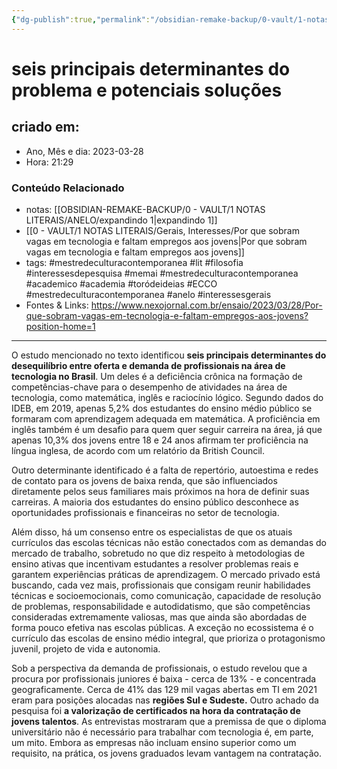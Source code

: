```yaml
---
{"dg-publish":true,"permalink":"/obsidian-remake-backup/0-vault/1-notas-literais/anelo/desequilibrio-entre-oferta-e-demanda-de-profissionais-na-area-de-tecnologia-no-brasil/","tags":["mestredeculturacontemporanea","lit","filosofia","interessesdepesquisa","memai","academico","academia","toródeideias","ECCO","anelo"],"dgHomeLink":true,"dgShowLocalGraph":true,"dgShowFileTree":true,"dgEnableSearch":true,"noteIcon":""}
---
```


# seis principais determinantes do problema e potenciais soluções

## criado em: 
-  Ano, Mês e dia: 2023-03-28
- Hora: 21:29

### Conteúdo Relacionado
- notas: [[OBSIDIAN-REMAKE-BACKUP/0 - VAULT/1 NOTAS LITERAIS/ANELO/expandindo 1\|expandindo 1]]
- [[0 - VAULT/1 NOTAS LITERAIS/Gerais, Interesses/Por que sobram vagas em tecnologia e faltam empregos aos jovens\|Por que sobram vagas em tecnologia e faltam empregos aos jovens]]
- tags: #mestredeculturacontemporanea #lit #filosofia #interessesdepesquisa #memai #mestredeculturacontemporanea #academico #academia #toródeideias #ECCO #mestredeculturacontemporanea #anelo #interessesgerais 
- Fontes & Links: https://www.nexojornal.com.br/ensaio/2023/03/28/Por-que-sobram-vagas-em-tecnologia-e-faltam-empregos-aos-jovens?position-home=1
---
O estudo mencionado no texto identificou **seis principais determinantes do desequilíbrio entre oferta e demanda de profissionais na área de tecnologia no Brasil**. Um deles é a deficiência crônica na formação de competências-chave para o desempenho de atividades na área de tecnologia, como matemática, inglês e raciocínio lógico. Segundo dados do IDEB, em 2019, apenas 5,2% dos estudantes do ensino médio público se formaram com aprendizagem adequada em matemática. A proficiência em inglês também é um desafio para quem quer seguir carreira na área, já que apenas 10,3% dos jovens entre 18 e 24 anos afirmam ter proficiência na língua inglesa, de acordo com um relatório da British Council.

Outro determinante identificado é a falta de repertório, autoestima e redes de contato para os jovens de baixa renda, que são influenciados diretamente pelos seus familiares mais próximos na hora de definir suas carreiras. A maioria dos estudantes do ensino público desconhece as oportunidades profissionais e financeiras no setor de tecnologia.

Além disso, há um consenso entre os especialistas de que os atuais currículos das escolas técnicas não estão conectados com as demandas do mercado de trabalho, sobretudo no que diz respeito à metodologias de ensino ativas que incentivam estudantes a resolver problemas reais e garantem experiências práticas de aprendizagem. O mercado privado está buscando, cada vez mais, profissionais que consigam reunir habilidades técnicas e socioemocionais, como comunicação, capacidade de resolução de problemas, responsabilidade e autodidatismo, que são competências consideradas extremamente valiosas, mas que ainda são abordadas de forma pouco efetiva nas escolas públicas. A exceção no ecossistema é o currículo das escolas de ensino médio integral, que prioriza o protagonismo juvenil, projeto de vida e autonomia.

Sob a perspectiva da demanda de profissionais, o estudo revelou que a procura por profissionais juniores é baixa - cerca de 13% - e concentrada geograficamente. Cerca de 41% das 129 mil vagas abertas em TI em 2021 eram para posições alocadas nas **regiões Sul e Sudeste.** Outro achado da pesquisa foi **a valorização de certificados na hora da contratação de jovens talentos**. As entrevistas mostraram que a premissa de que o diploma universitário não é necessário para trabalhar com tecnologia é, em parte, um mito. Embora as empresas não incluam ensino superior como um requisito, na prática, os jovens graduados levam vantagem na contratação.